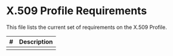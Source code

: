 # X.509 Profile Requirements

This file lists the current set of requirements on the X.509 Profile.

|   # | Description |
|----:|:------------|
|     |
